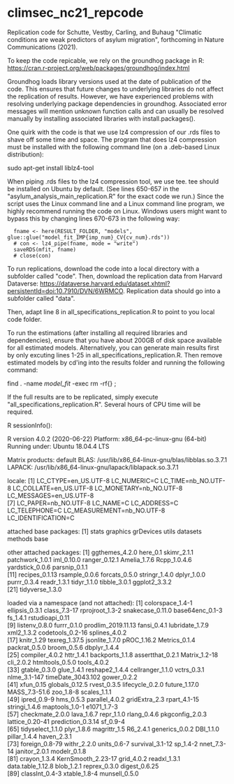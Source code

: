 # climsec_nc21_repcode
Replication code for Schutte, Vestby, Carling, and Buhaug "Climatic conditions are weak predictors of asylum migration", forthcoming in Nature Communications (2021).

To keep the code repicable, we rely on the groundhog package in R: https://cran.r-project.org/web/packages/groundhog/index.html

Groundhog loads library versions used at the date of publication of the code. This ensures that future changes to underlying libraries do not affect the replication of results. However, we have experienced problems with resolving underlying package dependencies in groundhog. Associated error messages will mention unknown function calls and can usually be resolved manually by installing associated libraries with install.packages().

One quirk with the code is that we use lz4 compression of our .rds files to shave off some time and space. The program that does lz4 compression must be installed with the following command line (on a .deb-based Linux distribution):

sudo apt-get install liblz4-tool

When piping .rds files to the lz4 compression tool, we use tee. tee should be installed on Ubuntu by default. (See lines 650-657 in the "asylum_analysis_main_replication.R" for the exact code we run.)
Since the script uses the Linux command line and a Linux command line program, we highly recommend running the code on Linux. Windows users might want to bypass this by changing lines 670-673 in the following way:

      fname <- here(RESULT_FOLDER, "models", glue::glue("model_fit_IMP{imp_num}_CV{cv_num}.rds"))
      # con <- lz4_pipe(fname, mode = "write")
      saveRDS(mfit, fname)
      # close(con)

To run replications, download the code into a local directory with a subfolder called "code". Then, download the replication data from Harvard Dataverse: https://dataverse.harvard.edu/dataset.xhtml?persistentId=doi:10.7910/DVN/6WRMCO. Replication data should go into a subfolder called "data". 
 
Then, adapt line 8 in all_specifications_replication.R to point to you local code folder. 

To run the estimations (after installing all required libraries and dependencies), ensure that you have about 200GB of disk space available for all estimated models. Alternatively, you can generate main results first by only excuting lines 1-25 in all_specifications_replication.R. Then remove estimated models by cd'ing into the results folder and running the following command:

find . -name *model_fit* -exec rm -rf{} \;

If the full results are to be replicated, simply execute "all_specifications_replication.R". Several hours of CPU time will be required.

R sessionInfo():

R version 4.0.2 (2020-06-22)
Platform: x86_64-pc-linux-gnu (64-bit)
Running under: Ubuntu 18.04.4 LTS

Matrix products: default
BLAS:   /usr/lib/x86_64-linux-gnu/blas/libblas.so.3.7.1
LAPACK: /usr/lib/x86_64-linux-gnu/lapack/liblapack.so.3.7.1

locale:
 [1] LC_CTYPE=en_US.UTF-8       LC_NUMERIC=C               LC_TIME=nb_NO.UTF-8        LC_COLLATE=en_US.UTF-8     LC_MONETARY=nb_NO.UTF-8    LC_MESSAGES=en_US.UTF-8   
 [7] LC_PAPER=nb_NO.UTF-8       LC_NAME=C                  LC_ADDRESS=C               LC_TELEPHONE=C             LC_MEASUREMENT=nb_NO.UTF-8 LC_IDENTIFICATION=C       

attached base packages:
[1] stats     graphics  grDevices utils     datasets  methods   base     

other attached packages:
 [1] ggthemes_4.2.0  here_0.1        skimr_2.1.1     patchwork_1.0.1 iml_0.10.0      ranger_0.12.1   Amelia_1.7.6    Rcpp_1.0.4.6    yardstick_0.0.6 parsnip_0.1.1  
[11] recipes_0.1.13  rsample_0.0.6   forcats_0.5.0   stringr_1.4.0   dplyr_1.0.0     purrr_0.3.4     readr_1.3.1     tidyr_1.1.0     tibble_3.0.1    ggplot2_3.3.2  
[21] tidyverse_1.3.0

loaded via a namespace (and not attached):
 [1] colorspace_1.4-1   ellipsis_0.3.1     class_7.3-17       rprojroot_1.3-2    snakecase_0.11.0   base64enc_0.1-3    fs_1.4.1           rstudioapi_0.11   
 [9] listenv_0.8.0      furrr_0.1.0        prodlim_2019.11.13 fansi_0.4.1        lubridate_1.7.9    xml2_1.3.2         codetools_0.2-16   splines_4.0.2     
[17] knitr_1.29         texreg_1.37.5      jsonlite_1.7.0     pROC_1.16.2        Metrics_0.1.4      packrat_0.5.0      broom_0.5.6        dbplyr_1.4.4      
[25] compiler_4.0.2     httr_1.4.1         backports_1.1.8    assertthat_0.2.1   Matrix_1.2-18      cli_2.0.2          htmltools_0.5.0    tools_4.0.2       
[33] gtable_0.3.0       glue_1.4.1         reshape2_1.4.4     cellranger_1.1.0   vctrs_0.3.1        nlme_3.1-147       timeDate_3043.102  gower_0.2.2       
[41] xfun_0.15          globals_0.12.5     rvest_0.3.5        lifecycle_0.2.0    future_1.17.0      MASS_7.3-51.6      zoo_1.8-8          scales_1.1.1      
[49] ipred_0.9-9        hms_0.5.3          parallel_4.0.2     gridExtra_2.3      rpart_4.1-15       stringi_1.4.6      maptools_1.0-1     e1071_1.7-3       
[57] checkmate_2.0.0    lava_1.6.7         repr_1.1.0         rlang_0.4.6        pkgconfig_2.0.3    lattice_0.20-41    prediction_0.3.14  sf_0.9-4          
[65] tidyselect_1.1.0   plyr_1.8.6         magrittr_1.5       R6_2.4.1           generics_0.0.2     DBI_1.1.0          pillar_1.4.4       haven_2.3.1       
[73] foreign_0.8-79     withr_2.2.0        units_0.6-7        survival_3.1-12    sp_1.4-2           nnet_7.3-14        janitor_2.0.1      modelr_0.1.8      
[81] crayon_1.3.4       KernSmooth_2.23-17 grid_4.0.2         readxl_1.3.1       data.table_1.12.8  blob_1.2.1         reprex_0.3.0       digest_0.6.25     
[89] classInt_0.4-3     xtable_1.8-4       munsell_0.5.0  
